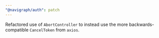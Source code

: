 ```yaml
---
"@navigraph/auth": patch
---
```


Refactored use of `AbortController` to instead use the more backwards-compatible `CancelToken` from `axios`.
